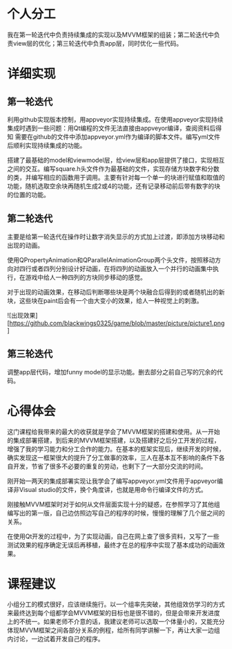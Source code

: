 # 个人分工

我在第一轮迭代中负责持续集成的实现以及MVVM框架的组装；第二轮迭代中负责view层的优化；第三轮迭代中负责app层，同时优化一些代码。

# 详细实现

## 第一轮迭代

利用github实现版本控制，用appveyor实现持续集成。在使用appveyor实现持续集成时遇到一些问题：用Qt编程的文件无法直接由appveyor编译，查阅资料后得知
需要在github的文件中添加appveyor.yml作为编译的脚本文件。编写yml文件后顺利实现持续集成的功能。

搭建了最基础的model和viewmodel层，给view层和app层提供了接口，实现相互之间的交互。编写square.h头文件作为最基础的文件，实现存储方块数字和分数的类，并编写相应的函数用于调用。主要有针对每一个单一的块进行赋值和取值的功能，随机选取空余块再随机生成2或4的功能，还有记录移动前后带有数字的块的位置的功能。

## 第二轮迭代

主要是给第一轮迭代在操作时让数字消失显示的方式加上过渡，即添加方块移动和出现的动画。

使用QPropertyAnimation和QParallelAnimationGroup两个头文件，按照移动方向对四行或者四列分别设计好动画，在将四列的动画放入一个并行的动画集中执行，在游戏中给人一种四列的方块同步移动的感觉。

对于出现的动画效果，在移动后判断哪些块是两个块融合后得到的或者随机出的新块，这些块在paint后会有一个由大变小的效果，给人一种视觉上的刺激。

![出现效果][https://github.com/blackwings0325/game/blob/master/picture/picture1.png]

## 第三轮迭代

调整app层代码，增加funny model的显示功能。删去部分之前自己写的冗余的代码。

# 心得体会

这门课程给我带来的最大的收获就是学会了MVVM框架的搭建和使用。从一开始的集成部署搭建，到后来的MVVM框架搭建，以及搭建好之后分工开发的过程，增强了我的学习能力和分工合作的能力。在基本的框架实现后，继续开发的时候，确实发现这一框架很大的提升了分工做事的效率，三人在基本互不影响的条件下各自开发，节省了很多不必要的重复的劳动，也剩下了一大部分交流的时间。

刚开始一两天的集成部署实现让我学会了编写appveyor.yml文件用于appveyor编译非Visual studio的文件，换个角度讲，也就是用命令行编译文件的方式。

刚接触MVVM框架时对于如何从文件层面实现十分的疑惑，在参照学习了其他组编写出的第一版，自己边仿照边写自己的程序的时候，慢慢的理解了几个层之间的关系。

在使用Qt开发的过程中，为了实现动画，自己在网上查了很多资料，又写了一些测试效果的程序确定无误后再移植，最终才在总的程序中实现了基本成功的动画效果。

# 课程建议

小组分工的模式很好，应该继续施行。以一个组率先突破，其他组效仿学习的方式来最终达到每个组都学会MVVM框架的目标也是很不错的，但是会带来开发进度上的不统一。如果老师不介意的话，我建议老师可以选取一个体量小的，又能充分体现MVVM框架之间各部分关系的例程，给所有同学讲解一下，再让大家一边组内讨论，一边试着开发自己的程序。
